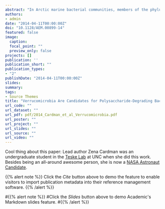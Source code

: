 ```yaml
---
abstract: "In Arctic marine bacterial communities, members of the phylum *Verrucomicrobia* are consistently detected, although not typically abundant, in 16S rRNA gene clone libraries and pyrotag surveys of the marine water column and in sediments. In an Arctic fjord (Smeerenburgfjord) of Svalbard, members of the Verrucomicrobia, together with Flavobacteria and smaller proportions of Alpha- and Gammaproteobacteria, constituted the most frequently detected bacterioplankton community members in 16S rRNA gene-based clone library analyses of the water column. Parallel measurements in the water column of the activities of six endo-acting polysaccharide hydrolases showed that chondroitin sulfate, laminarin, and xylan hydrolysis accounted for most of the activity. Several Verrucomicrobia water column phylotypes were affiliated with previously sequenced, glycoside hydrolase-rich genomes of individual Verrucomicrobia cells that bound fluorescently labeled laminarin and xylan and therefore constituted candidates for laminarin and xylan hydrolysis. In sediments, the bacterial community was dominated by different lineages of Verrucomicrobia, Bacteroidetes, and Proteobacteria but also included members of multiple phylum-level lineages not observed in the water column. This community hydrolyzed laminarin, xylan, chondroitin sulfate, and three additional polysaccharide substrates at high rates. Comparisons with data from the same fjord in the previous summer showed that the bacterial community in Smeerenburgfjord changed in composition, most conspicuously in the changing detection frequency of Verrucomicrobia in the water column. Nonetheless, in both years the community hydrolyzed the same polysaccharide substrates."
authors:
- admin
date: "2014-04-11T00:00:00Z"
doi: "10.1128/AEM.00899-14"
featured: false
image:
  caption: 
  focal_point: ""
  preview_only: false
projects: []
publication: ''
publication_short: ""
publication_types:
- "2"
publishDate: "2014-04-11T00:00:00Z"
slides: 
summary: 
tags:
- Source Themes
title: "Verrucomicrobia Are Candidates for Polysaccharide-Degrading Bacterioplankton in an Arctic Fjord of Svalbard"
url_code: ""
url_dataset: ""
url_pdf: pdf/2014_Cardman_et_al_Verrucomicrobia.pdf
url_poster: ""
url_project: ""
url_slides: ""
url_source: ""
url_video: ""
---
```


Cool thing about this paper: Lead author Zena Cardman was an undergraduate student in the [Teske Lab](https://marine.unc.edu/research/traditional-disciplines/biological-oceanography/teske-lab-research/) at UNC when she did this work. Besides being an all-around awesome person, she is now a [NASA Astronaut Candidate](https://www.nasa.gov/astronauts/biographies/zena-cardman).


{{% alert note %}}
Click the *Cite* button above to demo the feature to enable visitors to import publication metadata into their reference management software.
{{% /alert %}}

#{{% alert note %}}
#Click the *Slides* button above to demo Academic's Markdown slides feature.
#{{% /alert %}}
